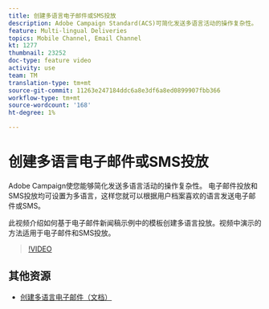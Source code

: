```yaml
---
title: 创建多语言电子邮件或SMS投放
description: Adobe Campaign Standard(ACS)可简化发送多语言活动的操作复杂性。 电子邮件投放和SMS投放都可以设置为多语言，这样您就可以根据用户档案喜欢的语言发送电子邮件或SMS。 视频中演示的方法适用于电子邮件和短信投放。
feature: Multi-lingual Deliveries
topics: Mobile Channel, Email Channel
kt: 1277
thumbnail: 23252
doc-type: feature video
activity: use
team: TM
translation-type: tm+mt
source-git-commit: 11263e247184ddc6a8e3df6a8ed0899907fbb366
workflow-type: tm+mt
source-wordcount: '168'
ht-degree: 1%

---
```



# 创建多语言电子邮件或SMS投放

Adobe Campaign使您能够简化发送多语言活动的操作复杂性。 电子邮件投放和SMS投放均可设置为多语言，这样您就可以根据用户档案喜欢的语言发送电子邮件或SMS。

此视频介绍如何基于电子邮件新闻稿示例中的模板创建多语言投放。视频中演示的方法适用于电子邮件和SMS投放。

>[!VIDEO](https://video.tv.adobe.com/v/23252?quality=12)

## 其他资源

* [创建多语言电子邮件（文档）](https://docs.adobe.com/content/help/en/campaign-standard/using/communication-channels/email-messages/creating-a-multilingual-email.html)
